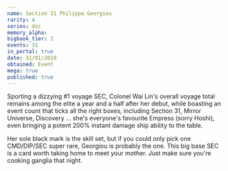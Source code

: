 ```yaml
---
name: Section 31 Philippa Georgiou
rarity: 4
series: dsc
memory_alpha:
bigbook_tier: 2
events: 31
in_portal: true
date: 31/01/2019
obtained: Event
mega: true
published: true
---
```


Sporting a dizzying #1 voyage SEC, Colonel Wai Lin's overall voyage total remains among the elite a year and a half after her debut, while boasting an event count that ticks all the right boxes, including Section 31, Mirror Universe, Discovery … she's everyone's favourite Empress (sorry Hoshi), even bringing a potent 200% instant damage ship ability to the table. 

Her sole black mark is the skill set, but if you could only pick one CMD/DIP/SEC super rare, Georgiou is probably the one. This big base SEC is a card worth taking home to meet your mother. Just make sure you're cooking ganglia that night.
